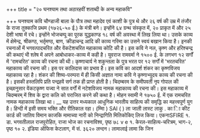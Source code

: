 +++
title = "२० घनश्याम तथा अठारहवीं शताब्दी के अन्य महाकवि"

+++
घनश्याम कवि चौण्डाजी बाला के पौत्र तथा महादेव एवं काशी के पुत्र थे और २६ वर्ष की उम्र में तंजौर के राजा तुक्काजि प्रथम (१७२६-५० ई.) के मंत्री बने। इन्होंने ६४ ग्रन्थ संस्कृत में, २० प्राकृत में और २५ देशी भाषा में रचे। इन्होंने भोजचम्पू का पूरक युद्धकाण्ड १८ वर्ष की अवस्था में लिख लिया था। उसके काव्य में क्षेमेन्द्र, श्रीकण्ठ, भर्तृमण्ठ, बाण, क्रीडाचन्द्र आदि की काव्य गरिमा का उसने स्वयं बखान किया है। इनकी रचनाओं में भगवत्पादचरित और वेंकटेशचरित महाकाव्य कोटि की है। इस कवि ने नल, कृष्ण और हरिश्चन्द्र की कथाएं भी श्लेष में अपने आबोधाकर-काव्य में कही है। युवराज रामवर्मा ने १५०० ई. के लगभग १२ सर्गों में 'रामचरित' काव्य की रचना की थी। कृष्णाचार्य ने शकुन्तला के पुत्र भरत पर १२ सर्गों में 'भरतचरित' महाकाव्य की रचना की। इस पर कालिदास का प्रभाव है। इस कवि का आदर्श शंकर का कृष्णविजय महाकाव्य रहा है। शंकर की शिष्य-परम्परा में ही किसी अज्ञात नामा कवि ने कृष्णाभ्युदय काव्य की रचना की है। इसकी हस्तलिपि प्रति पन्द्रहवें सर्ग तक ही प्राप्त होती है। चिदम्बरम के समीपवर्ती नृप गोपाल की इच्छानुसार वेंकटकृष्ण यज्वा ने सात वर्गों में नटेशविजय नामक महाकाव्य की रचना की। इस महाकाव्य में चिदम्बरम् में शिव के द्वारा कलि को पराजित करने की कथा है। मोहन स्वामी ने १७५० ई. में एक रामचरित नामक महाकाव्य लिखा था।
__ यह उत्तर मध्यकाल आधुनिक भारतीय साहित्य की समृद्धि का महत्त्वपूर्ण युग है। हिन्दी में इसी समय भक्ति और रीतिकाल रहा।
(म्मिा ) SAI ( ) ला जाली लास्ट लाकु . का िा कीट कार्ड की जातिय विमान काजकि
मामाच्या नारी को निन्द्रागिति मितिकोकिए
लिज किया। एकनाSFIRE १. डा. भगवतीलाल राजपुरोहित, राजा भोज का रचनाविश्व, पृष्ठ ७८ v e १. केरल-साहित्य-चरित्रम, भाग-२, पृष्ठ १० २. इंडिया ऑफिस केटलाग, में सं. ३६२० लन्दन। लामालाई लामा
कि जिन